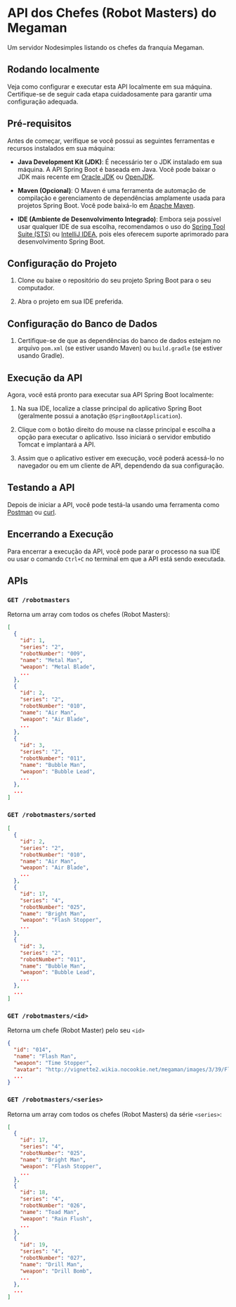 # API dos Chefes (Robot Masters) do Megaman

Um servidor Nodesimples listando os chefes da franquia Megaman.

## Rodando localmente

Veja como configurar e executar esta API localmente em sua máquina. Certifique-se de seguir cada etapa cuidadosamente para garantir uma configuração adequada.

## Pré-requisitos

Antes de começar, verifique se você possui as seguintes ferramentas e recursos instalados em sua máquina:

- **Java Development Kit (JDK)**: É necessário ter o JDK instalado em sua máquina. A API Spring Boot é baseada em Java. Você pode baixar o JDK mais recente em [Oracle JDK](https://www.oracle.com/java/technologies/javase-downloads.html) ou [OpenJDK](https://adoptopenjdk.net/).

- **Maven (Opcional)**: O Maven é uma ferramenta de automação de compilação e gerenciamento de dependências amplamente usada para projetos Spring Boot. Você pode baixá-lo em [Apache Maven](https://maven.apache.org/download.cgi).

- **IDE (Ambiente de Desenvolvimento Integrado)**: Embora seja possível usar qualquer IDE de sua escolha, recomendamos o uso do [Spring Tool Suite (STS)](https://spring.io/tools) ou [IntelliJ IDEA](https://www.jetbrains.com/idea/), pois eles oferecem suporte aprimorado para desenvolvimento Spring Boot.

## Configuração do Projeto

1. Clone ou baixe o repositório do seu projeto Spring Boot para o seu computador.

2. Abra o projeto em sua IDE preferida.

## Configuração do Banco de Dados

1. Certifique-se de que as dependências do banco de dados estejam no arquivo `pom.xml` (se estiver usando Maven) ou `build.gradle` (se estiver usando Gradle).

## Execução da API

Agora, você está pronto para executar sua API Spring Boot localmente:

1. Na sua IDE, localize a classe principal do aplicativo Spring Boot (geralmente possui a anotação `@SpringBootApplication`).

2. Clique com o botão direito do mouse na classe principal e escolha a opção para executar o aplicativo. Isso iniciará o servidor embutido Tomcat e implantará a API.

3. Assim que o aplicativo estiver em execução, você poderá acessá-lo no navegador ou em um cliente de API, dependendo da sua configuração.

## Testando a API

Depois de iniciar a API, você pode testá-la usando uma ferramenta como [Postman](https://www.postman.com/) ou [curl](https://curl.se/).

## Encerrando a Execução

Para encerrar a execução da API, você pode parar o processo na sua IDE ou usar o comando `Ctrl+C` no terminal em que a API está sendo executada.

## APIs

### `GET /robotmasters`

Retorna um array com todos os chefes (Robot Masters):

```json
[
  {
    "id": 1,
    "series": "2",
    "robotNumber": "009",
    "name": "Metal Man",
    "weapon": "Metal Blade",
    ...
  },
  {
    "id": 2,
    "series": "2",
    "robotNumber": "010",
    "name": "Air Man",
    "weapon": "Air Blade",
    ...
  },
  {
    "id": 3,
    "series": "2",
    "robotNumber": "011",
    "name": "Bubble Man",
    "weapon": "Bubble Lead",
    ...
  },
  ...
]
```

### `GET /robotmasters/sorted`

```json
[
  {
    "id": 2,
    "series": "2",
    "robotNumber": "010",
    "name": "Air Man",
    "weapon": "Air Blade",
    ...
  },
  {
    "id": 17,
    "series": "4",
    "robotNumber": "025",
    "name": "Bright Man",
    "weapon": "Flash Stopper",
    ...
  },
  {
    "id": 3,
    "series": "2",
    "robotNumber": "011",
    "name": "Bubble Man",
    "weapon": "Bubble Lead",
    ...
  },
  ...
]
```

### `GET /robotmasters/<id>`

Retorna um chefe (Robot Master) pelo seu `<id>`

```json
{
  "id": "014",
  "name": "Flash Man",
  "weapon": "Time Stopper",
  "avatar": "http://vignette2.wikia.nocookie.net/megaman/images/3/39/Flashmugshot.png",
  ...
}

```

### `GET /robotmasters/<series>`

Retorna um array com todos os chefes (Robot Masters) da série `<series>`:

```json
[
  {
    "id": 17,
    "series": "4",
    "robotNumber": "025",
    "name": "Bright Man",
    "weapon": "Flash Stopper",
    ...
  },
  {
    "id": 18,
    "series": "4",
    "robotNumber": "026",
    "name": "Toad Man",
    "weapon": "Rain Flush",
    ...
  },
  {
    "id": 19,
    "series": "4",
    "robotNumber": "027",
    "name": "Drill Man",
    "weapon": "Drill Bomb",
    ...
  },
  ...
]
```
